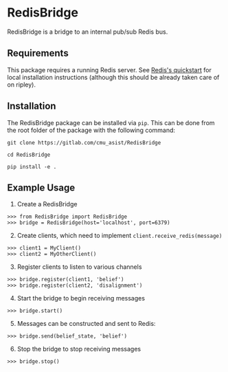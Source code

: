 # RedisBridge

RedisBridge is a bridge to an internal pub/sub Redis bus.

## Requirements

This package requires a running Redis server. See [Redis's quickstart](https://redis.io/topics/quickstart) for local installation instructions (although this should be already taken care of on ripley).

## Installation

The RedisBridge package can be installed via `pip`.  This can be done from the root folder of the package with the following command:

```git clone https://gitlab.com/cmu_asist/RedisBridge```

```cd RedisBridge```

```pip install -e .```

## Example Usage

1. Create a RedisBridge

```
>>> from RedisBridge import RedisBridge
>>> bridge = RedisBridge(host='localhost', port=6379)
```

2. Create clients, which need to implement `client.receive_redis(message)`

```
>>> client1 = MyClient()
>>> client2 = MyOtherClient()
```

3. Register clients to listen to various channels

```
>>> bridge.register(client1, 'belief')
>>> bridge.register(client2, 'disalignment')
```

4. Start the bridge to begin receiving messages

```
>>> bridge.start()
```

5. Messages can be constructed and sent to Redis:

```
>>> bridge.send(belief_state, 'belief')
```

6. Stop the bridge to stop receiving messages

```
>>> bridge.stop()
```
